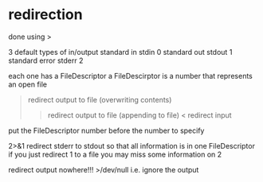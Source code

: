# redirection

done using >

3 default types of in/output
	standard in		stdin	0
	standard out 	stdout	1
	standard error	stderr	2

each one has a FileDescriptor
	a FileDescirptor is a number that represents an open file

> redirect output to file (overwriting contents)
>> redirect output to file (appending to file)
< redirect input

put the FileDescriptor number before the number to specify

2>&1 redirect stderr to stdout so that all information is in one FileDescriptor
	if you just redirect 1 to a file you may miss some information on 2

redirect output nowhere!!!
	>/dev/null
	i.e. ignore the output